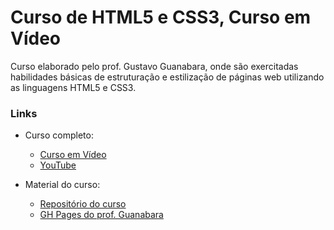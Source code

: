 # Curso de HTML5 e CSS3, Curso em Vídeo

Curso elaborado pelo prof. Gustavo Guanabara, onde são exercitadas habilidades básicas de estruturação e estilização de páginas web utilizando as linguagens HTML5 e CSS3.

### Links

- Curso completo:
  - [Curso em Vídeo](https://www.cursoemvideo.com/course/html5-css3-modulo1/)
  - [YouTube](https://www.youtube.com/playlist?list=PLHz_AreHm4dkZ9-atkcmcBaMZdmLHft8n)

- Material do curso:
  - [Repositório do curso](https://github.com/gustavoguanabara/html-css)
  - [GH Pages do prof. Guanabara](https://gustavoguanabara.github.io/)
